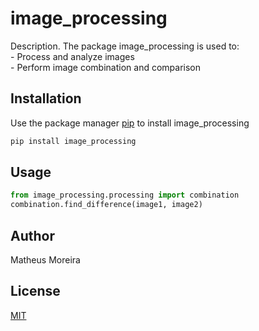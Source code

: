 # image_processing

Description.
The package image_processing is used to:<br>
	- Process and analyze images <br>
	- Perform image combination and comparison

## Installation

Use the package manager [pip](https://pip.pypa.io/en/stable/) to install image_processing

```bash
pip install image_processing
```

## Usage

```python
from image_processing.processing import combination
combination.find_difference(image1, image2)
```

## Author
Matheus Moreira

## License
[MIT](https://choosealicense.com/licenses/mit/)
